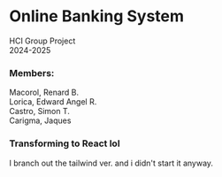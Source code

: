 # Online Banking System
HCI Group Project<br>
2024-2025

### Members:	
Macorol, Renard B. <br>
Lorica, Edward Angel R.<br>
Castro, Simon T.<br>
Carigma, Jaques<br>

### Transforming to React lol
I branch out the tailwind ver.
and i didn't start it anyway.